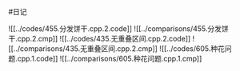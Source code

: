 #日记 

![[../codes/455.分发饼干.cpp.2.code]]
![[../comparisons/455.分发饼干.cpp.2.cmp]]
![[../codes/435.无重叠区间.cpp.2.code]]
![[../comparisons/435.无重叠区间.cpp.2.cmp]]
![[../codes/605.种花问题.cpp.1.code]]
![[../comparisons/605.种花问题.cpp.1.cmp]]